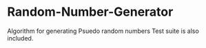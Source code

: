 # Random-Number-Generator

Algorithm for generating Psuedo random numbers
Test suite is also included.
